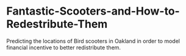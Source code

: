 # Fantastic-Scooters-and-How-to-Redestribute-Them
Predicting the locations of Bird scooters in Oakland in order to model financial incentive to better redistribute them.

